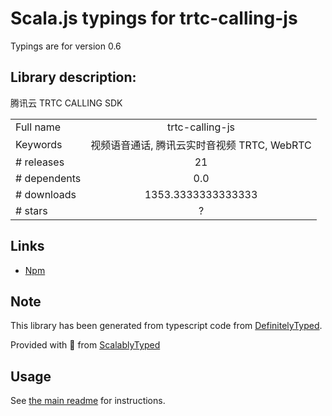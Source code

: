 
# Scala.js typings for trtc-calling-js

Typings are for version 0.6

## Library description:
腾讯云 TRTC CALLING SDK

|                    |                 |
| ------------------ | :-------------: |
| Full name          | trtc-calling-js |
| Keywords           | 视频语音通话, 腾讯云实时音视频 TRTC, WebRTC |
| # releases         | 21 |
| # dependents       | 0.0 |
| # downloads        | 1353.3333333333333 |
| # stars            | ? |

## Links
- [Npm](https://www.npmjs.com/package/trtc-calling-js)
    


## Note
This library has been generated from typescript code from [DefinitelyTyped](https://definitelytyped.org).

Provided with :purple_heart: from [ScalablyTyped](https://github.com/oyvindberg/ScalablyTyped)

## Usage
See [the main readme](../../readme.md) for instructions.


